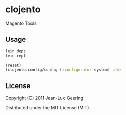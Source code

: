 # clojento

Magento Tools

## Usage

```bash
lein deps
lein repl
```

```clojure
(reset)
(clojento.config/config (:configurator system) :db)
```

## License

Copyright (C) 2011 Jean-Luc Geering

Distributed under the MIT License (MIT).
